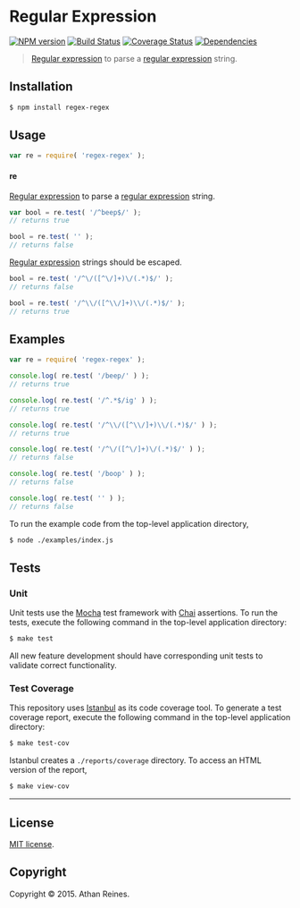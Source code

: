 Regular Expression
===
[![NPM version][npm-image]][npm-url] [![Build Status][travis-image]][travis-url] [![Coverage Status][codecov-image]][codecov-url] [![Dependencies][dependencies-image]][dependencies-url]

> [Regular expression](https://developer.mozilla.org/en-US/docs/Web/JavaScript/Guide/Regular_Expressions) to parse a [regular expression](https://developer.mozilla.org/en-US/docs/Web/JavaScript/Guide/Regular_Expressions) string.


## Installation

``` bash
$ npm install regex-regex
```


## Usage

``` javascript
var re = require( 'regex-regex' );
```

#### re

[Regular expression](https://developer.mozilla.org/en-US/docs/Web/JavaScript/Guide/Regular_Expressions) to parse a [regular expression](https://developer.mozilla.org/en-US/docs/Web/JavaScript/Guide/Regular_Expressions) string. 

``` javascript
var bool = re.test( '/^beep$/' );
// returns true

bool = re.test( '' );
// returns false
```

[Regular expression](https://developer.mozilla.org/en-US/docs/Web/JavaScript/Guide/Regular_Expressions) strings should be escaped.

``` javascript
bool = re.test( '/^\/([^\/]+)\/(.*)$/' );
// returns false

bool = re.test( '/^\\/([^\\/]+)\\/(.*)$/' );
// returns true
```


## Examples

``` javascript
var re = require( 'regex-regex' );

console.log( re.test( '/beep/' ) );
// returns true

console.log( re.test( '/^.*$/ig' ) );
// returns true

console.log( re.test( '/^\\/([^\\/]+)\\/(.*)$/' ) );
// returns true

console.log( re.test( '/^\/([^\/]+)\/(.*)$/' ) );
// returns false

console.log( re.test( '/boop' ) );
// returns false

console.log( re.test( '' ) );
// returns false
```

To run the example code from the top-level application directory,

``` bash
$ node ./examples/index.js
```


## Tests

### Unit

Unit tests use the [Mocha](http://mochajs.org/) test framework with [Chai](http://chaijs.com) assertions. To run the tests, execute the following command in the top-level application directory:

``` bash
$ make test
```

All new feature development should have corresponding unit tests to validate correct functionality.


### Test Coverage

This repository uses [Istanbul](https://github.com/gotwarlost/istanbul) as its code coverage tool. To generate a test coverage report, execute the following command in the top-level application directory:

``` bash
$ make test-cov
```

Istanbul creates a `./reports/coverage` directory. To access an HTML version of the report,

``` bash
$ make view-cov
```


---
## License

[MIT license](http://opensource.org/licenses/MIT).


## Copyright

Copyright &copy; 2015. Athan Reines.


[npm-image]: http://img.shields.io/npm/v/regex-regex.svg
[npm-url]: https://npmjs.org/package/regex-regex

[travis-image]: http://img.shields.io/travis/kgryte/regex-regex/master.svg
[travis-url]: https://travis-ci.org/kgryte/regex-regex

[codecov-image]: https://img.shields.io/codecov/c/github/kgryte/regex-regex/master.svg
[codecov-url]: https://codecov.io/github/kgryte/regex-regex?branch=master

[dependencies-image]: http://img.shields.io/david/kgryte/regex-regex.svg
[dependencies-url]: https://david-dm.org/kgryte/regex-regex

[dev-dependencies-image]: http://img.shields.io/david/dev/kgryte/regex-regex.svg
[dev-dependencies-url]: https://david-dm.org/dev/kgryte/regex-regex

[github-issues-image]: http://img.shields.io/github/issues/kgryte/regex-regex.svg
[github-issues-url]: https://github.com/kgryte/regex-regex/issues
